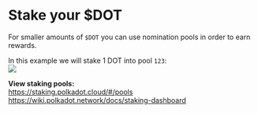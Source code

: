 # Stake your $DOT   

For smaller amounts of `$DOT` you can use nomination pools in order to earn rewards. 

In this example we will stake 1 DOT into pool `123`:  
![](/img/nompool.png)


**View staking pools:**   
https://staking.polkadot.cloud/#/pools    
https://wiki.polkadot.network/docs/staking-dashboard  